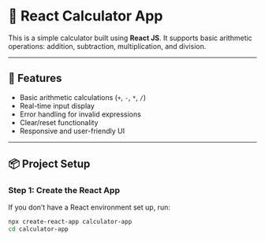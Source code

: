# 🧮 React Calculator App

This is a simple calculator built using **React JS**. It supports basic arithmetic operations: addition, subtraction, multiplication, and division.

---

## 🚀 Features

- Basic arithmetic calculations (`+`, `-`, `*`, `/`)
- Real-time input display
- Error handling for invalid expressions
- Clear/reset functionality
- Responsive and user-friendly UI

---

## 📦 Project Setup

### Step 1: Create the React App

If you don’t have a React environment set up, run:

```bash
npx create-react-app calculator-app
cd calculator-app
